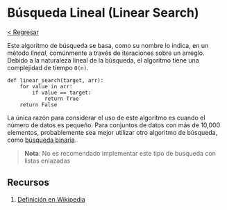 # Búsqueda Lineal (Linear Search)

[< Regresar](/)

Este algoritmo de búsqueda se basa, como su nombre lo indica, en un método *lineal*, comúnmente a través de iteraciones sobre un arreglo. Debido a la naturaleza lineal de la búsqueda, el algoritmo tiene una complejidad de tiempo `O(n)`.

```
def linear_search(target, arr):
    for value in arr:
        if value == target:
            return True
    return False
```

La única razón para considerar el uso de este algoritmo es cuando el número de datos es pequeño. Para conjuntos de datos con más de 10,000 elementos, probablemente sea mejor utilizar otro algoritmo de búsqueda, como [búsqueda binaria](/pages/algo/binary-search).

> **Nota**: No es recomendado implementar este tipo de busqueda con listas enlazadas

## Recursos

1. [Definición en Wikipedia](https://en.wikipedia.org/wiki/Linear_search)

